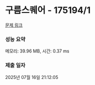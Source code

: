 # 구름스퀘어 - 175194/1 

[문제 링크](https://level.goorm.io/exam/175194/%EA%B5%AC%EB%A6%84-%EC%8A%A4%ED%80%98%EC%96%B4/quiz/1) 

### 성능 요약

메모리: 39.96 MB, 시간: 0.37 ms

### 제출 일자

2025년 07월 16일 21:12:05

